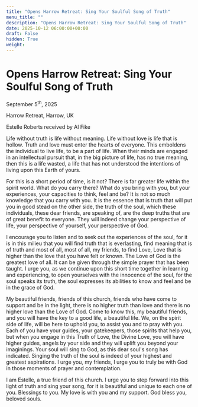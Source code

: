 ```yaml
---
title: "Opens Harrow Retreat: Sing Your Soulful Song of Truth"
menu_title: ""
description: "Opens Harrow Retreat: Sing Your Soulful Song of Truth"
date: 2025-10-12 06:00:00+00:00
draft: False
hidden: True
weight:
---
```

# Opens Harrow Retreat: Sing Your Soulful Song of Truth

September 5<sup>th</sup>, 2025

Harrow Retreat, Harrow, UK

Estelle Roberts received by Al Fike

Life without truth is life without meaning. Life without love is life that is hollow. Truth and love must enter the hearts of everyone. This emboldens the individual to live life, to be a part of life. When their minds are engaged in an intellectual pursuit that, in the big picture of life, has no true meaning, then this is a life wasted, a life that has not understood the intentions of living upon this Earth of yours.

For this is a short period of time, is it not? There is far greater life within the spirit world. What do you carry there? What do you bring with you, but your experiences, your capacities to think, feel and be? It is not so much knowledge that you carry with you. It is the essence that is truth that will put you in good stead on the other side, the truth of the soul, which these individuals, these dear friends, are speaking of, are the deep truths that are of great benefit to everyone. They will indeed change your perspective of life, your perspective of yourself, your perspective of God.

I encourage you to listen and to seek out the experiences of the soul, for it is in this milieu that you will find truth that is everlasting, find meaning that is of truth and most of all, most of all, my friends, to find Love, Love that is higher than the love that you have felt or known. The Love of God is the greatest love of all. It can be given through the simple prayer that has been taught. I urge you, as we continue upon this short time together in learning and experiencing, to open yourselves with the innocence of the soul, for the soul speaks its truth, the soul expresses its abilities to know and feel and be in the grace of God.

My beautiful friends, friends of this church, friends who have come to support and be in the light, there is no higher truth than love and there is no higher love than the Love of God. Come to know this, my beautiful friends, and you will have the key to a good life, a beautiful life. We, on the spirit side of life, will be here to uphold you, to assist you and to pray with you. Each of you have your guides, your gatekeepers, those spirits that help you, but when you engage in this Truth of Love, the Divine Love, you will have higher guides, angels by your side and they will uplift you beyond your imaginings. Your soul will sing to God, as this dear soul's song has indicated. Singing the truth of the soul is indeed of your highest and greatest aspirations. I urge you, my friends, I urge you to truly be with God in those moments of prayer and contemplation.

I am Estelle, a true friend of this church. I urge you to step forward into this light of truth and sing your song, for it is beautiful and unique to each one of you. Blessings to you. My love is with you and my support. God bless you, beloved souls.
